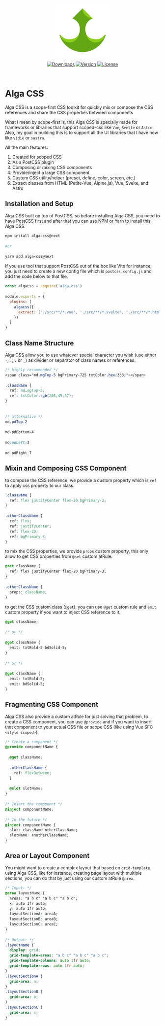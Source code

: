 <p align="center">
  <a href="https://algacss.gitlab.io/docs/" target="_blank" rel="noopener noreferrer">
    <img width="180" src="alga-css-logo.png" alt="Alga CSS logo">
  </a>
</p>

<p align="center">
  <a href="https://npmcharts.com/compare/alga-css?minimal=true"><img src="https://img.shields.io/npm/dm/alga-css.svg?sanitize=true" alt="Downloads"></a>
  <a href="https://www.npmjs.com/package/alga-css"><img src="https://img.shields.io/npm/v/alga-css.svg?sanitize=true" alt="Version"></a>
  <a href="https://www.npmjs.com/package/alga-css"><img src="https://img.shields.io/npm/l/alga-css.svg?sanitize=true" alt="License"></a>
</p>
<br/>

# Alga CSS
Alga CSS is a scope-first CSS toolkit for quickly mix or compose the CSS references and share the CSS properties between components

What I mean by scope-first is, this Alga CSS is specially made for frameworks or libraries that support scoped-css like `Vue`, `Svelte` or `Astro`. Also, my goal in building this is to support all the UI libraries that I have now like `vidie` or `sastra`.

All the main features:
1. Created for scoped CSS
2. As a PostCSS plugin
3. Composing or mixing CSS components
4. Provide/inject a large CSS component
5. Custom CSS utility/helper (preset, define, color, screen, etc.)
6. Extract classes from HTML (Petite-Vue, Alpine.js), Vue, Svelte, and Astro

## Installation and Setup
Alga CSS built on top of PostCSS, so before installing Alga CSS, you need to have PostCSS first and after that you can use NPM or Yarn to install this Alga CSS.

```sh
npm install alga-css@next

#or

yarn add alga-css@next
```

If you use tool that support PostCSS out of the box like Vite for instance, you just need to create a new config file which is `postcss.config.js` and add the code below to that file.

```js
const algacss = require('alga-css')

module.exports = {
  plugins: [
    algacss({
      extract: ['./src/**/*.vue', './src/**/*.svelte', './src/**/*.html']
    })
  ]
}
```

## Class Name Structure
Alga CSS allow you to use whatever special character you wish (use either `-`, `.`, `:` or `_`) as divider or separator of class names or references.

```css
/* highly recommended */
<span class="md.mgTop-5 bgPrimary-725 txtColor.hex(333)"></span>

.className {
  ref: md.mgTop-5;
  ref: txtColor.rgb(205,45,67);
}


/* alternative */
md.pdTop.2

md-pdBottom-4

md:pdLeft:3

md_pdRight_7
```

## Mixin and Composing CSS Component
to compose the CSS reference, we provide a custom property which is `ref` to apply css property to our class.

```css
.className {
  ref: flex justifyCenter flex-20 bgPrimary-3;
}

.otherClassName {
  ref: flex;
  ref: justifyCenter;
  ref: flex-20;
  ref: bgPrimary-3;
}
```

to mix the CSS properties, we provide `props` custom property, this only allow to get CSS properties from `@set` custom atRule.

```css
@set className {
  ref: flex justifyCenter flex-20 bgPrimary-3;
}

.otherClassName {
  props: className;
}
```

to get the CSS custom class (`@get`), you can use `@get` custom rule and `emit` custom property if you want to inject CSS reference to it.

```css
@get className;

/* or */

@get className {
  emit: txtBold-5 bdSolid-5;
}

/* or */

@get className {
  emit: txtBold-5;
  emit: bdSolid-5;
}
```

## Fragmenting CSS Component
Alga CSS also provide a custom atRule for just solving that problem, to create a CSS component, you can use `@provide` and if you want to insert that component to your actual CSS file or scope CSS (like using Vue SFC `<style scoped>`).

```css
/* Create a component */
@provide componentName {
  
  @get className;
  
  .otherClassName {
    ref: flexBetween;
  }
  
  @slot slotName;
}

/* Insert the component */
@inject componentName;

/* In the future */
@inject componentName {
  slot: className otherClassName;
  slotName: anotherClassName;
}
```

## Area or Layout Component
You might want to create a complex layout that based on `grid-template` using Alga CSS, like for instance, creating page layout with multiple sections, you can do that by just using our custom atRule `@area`.

```css
/* Input: */
@area layoutName {
  areas: "a b c" "a b c" "a b c";
  x: auto 1fr auto;
  y: auto 1fr auto;
  layoutSectionA: areaA;
  layoutSectionB: areaB;
  layoutSectionC: areaC;
}

/* Output: */
.layoutName {
  display: grid;
  grid-template-areas: "a b c" "a b c" "a b c";
  grid-template-columns: auto 1fr auto;
  grid-template-rows: auto 1fr auto;
}
.layoutSectionA {
  grid-area: a;
}
.layoutSectionB {
  grid-area: b;
}
.layoutSectionC {
  grid-area: c;
}
```

